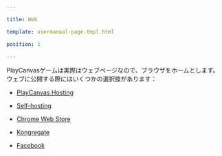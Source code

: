 ---
title: Web
template: usermanual-page.tmpl.html
position: 1
---

PlayCanvasゲームは実際はウェブページなので、ブラウザをホームとします。 ウェブに公開する際にはいくつかの選択肢があります：

* [PlayCanvas Hosting][1]
* [Self-hosting][2]
* [Chrome Web Store][3]
* [Kongregate][4]
* [Facebook][5]

[1]: /user-manual/publishing/web/playcanvas-hosting
[2]: /user-manual/publishing/web/self-hosting
[3]: /user-manual/publishing/web/chrome-web-store
[4]: /user-manual/publishing/web/kongregate
[5]: /user-manual/publishing/web/facebook

